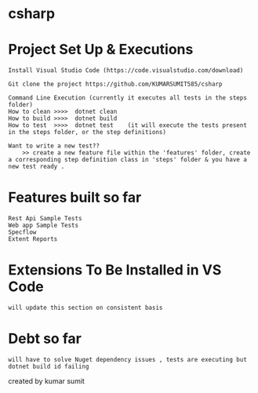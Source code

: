 # csharp
# Project Set Up & Executions

    Install Visual Studio Code (https://code.visualstudio.com/download)
    
    Git clone the project https://github.com/KUMARSUMIT585/csharp
        
    Command Line Execution (currently it executes all tests in the steps folder)
    How to clean >>>>  dotnet clean 
    How to build >>>>  dotnet build
    How to test  >>>>  dotnet test    (it will execute the tests present in the steps folder, or the step definitions)  
    
    Want to write a new test??
        >> create a new feature file within the 'features' folder, create a corresponding step definition class in 'steps' folder & you have a new test ready .

# Features built so far
    Rest Api Sample Tests 
    Web app Sample Tests
    Specflow 
    Extent Reports

# Extensions To Be Installed in VS Code
    will update this section on consistent basis
    
    
# Debt so far 
    will have to solve Nuget dependency issues , tests are executing but dotnet build id failing

created by kumar sumit 
